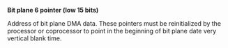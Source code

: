 **Bit plane 6 pointer (low 15 bits)**

Address of bit plane DMA data. These pointers must be reinitialized by the processor or coprocessor to point in the beginning of bit plane date very vertical blank time.

